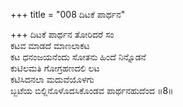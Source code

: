 +++
title = "008 ದಿಟಕೆ ಪಾರ್ಥನ"

+++
ದಿಟಕೆ ಪಾರ್ಥನ ತೋರಿದರೆ ಸಂ  
ಕಟವ ಮಾಡದೆ ಮಾಣಲಾಕಟ  
ಕಟ ಧನಂಜಯನೆಂದು ಸೋತನು ಹಿಂದೆ ನಿನ್ನೊಡನೆ  
ಕುಟಿಲಮತಿ ಗೋಗ್ರಹಣದಲಿ ಲಟ  
ಕಟಿಸಿದನಲಾ ಮದುವೆಯೊಳಗು  
ಬ್ಬಟೆಯ ಬಿಲ್ಲಿನೊಳೊದಸಿಕೊಂಡವ ಪಾರ್ಥನಹುದೆಂದ        ॥8॥